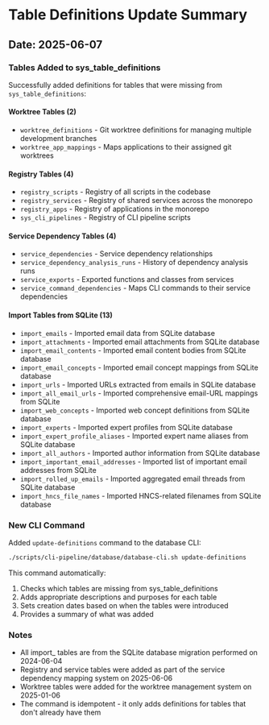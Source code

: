 # Table Definitions Update Summary

## Date: 2025-06-07

### Tables Added to sys_table_definitions

Successfully added definitions for tables that were missing from `sys_table_definitions`:

#### Worktree Tables (2)
- `worktree_definitions` - Git worktree definitions for managing multiple development branches
- `worktree_app_mappings` - Maps applications to their assigned git worktrees

#### Registry Tables (4)
- `registry_scripts` - Registry of all scripts in the codebase
- `registry_services` - Registry of shared services across the monorepo
- `registry_apps` - Registry of applications in the monorepo
- `sys_cli_pipelines` - Registry of CLI pipeline scripts

#### Service Dependency Tables (4)
- `service_dependencies` - Service dependency relationships
- `service_dependency_analysis_runs` - History of dependency analysis runs
- `service_exports` - Exported functions and classes from services
- `service_command_dependencies` - Maps CLI commands to their service dependencies

#### Import Tables from SQLite (13)
- `import_emails` - Imported email data from SQLite database
- `import_attachments` - Imported email attachments from SQLite database
- `import_email_contents` - Imported email content bodies from SQLite database
- `import_email_concepts` - Imported email concept mappings from SQLite database
- `import_urls` - Imported URLs extracted from emails in SQLite database
- `import_all_email_urls` - Imported comprehensive email-URL mappings from SQLite
- `import_web_concepts` - Imported web concept definitions from SQLite database
- `import_experts` - Imported expert profiles from SQLite database
- `import_expert_profile_aliases` - Imported expert name aliases from SQLite database
- `import_all_authors` - Imported author information from SQLite database
- `import_important_email_addresses` - Imported list of important email addresses from SQLite
- `import_rolled_up_emails` - Imported aggregated email threads from SQLite database
- `import_hncs_file_names` - Imported HNCS-related filenames from SQLite database

### New CLI Command

Added `update-definitions` command to the database CLI:
```bash
./scripts/cli-pipeline/database/database-cli.sh update-definitions
```

This command automatically:
1. Checks which tables are missing from sys_table_definitions
2. Adds appropriate descriptions and purposes for each table
3. Sets creation dates based on when the tables were introduced
4. Provides a summary of what was added

### Notes

- All import_ tables are from the SQLite database migration performed on 2024-06-04
- Registry and service tables were added as part of the service dependency mapping system on 2025-06-06
- Worktree tables were added for the worktree management system on 2025-01-06
- The command is idempotent - it only adds definitions for tables that don't already have them